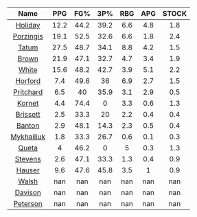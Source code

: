 |                                     Name                                     |  PPG  |  FG%  |  3P%  |  RBG  |  APG  |  STOCK  |
|:----------------------------------------------------------------------------:|:-----:|:-----:|:-----:|:-----:|:-----:|:-------:|
|      [Holiday](https://www.espn.com/nba/player/_/id/3995/jrue-holiday)       | 12.2  | 44.2  | 39.2  |  6.6  |  4.8  |   1.8   |
| [Porzingis](https://www.espn.com/nba/player/_/id/3102531/kristaps-porzingis) | 19.1  | 52.5  | 32.6  |  6.6  |  1.8  |   2.4   |
|      [Tatum](https://www.espn.com/nba/player/_/id/4065648/jayson-tatum)      | 27.5  | 48.7  | 34.1  |  8.8  |  4.2  |   1.5   |
|      [Brown](https://www.espn.com/nba/player/_/id/3917376/jaylen-brown)      | 21.9  | 47.1  | 32.7  |  4.7  |  3.4  |   1.9   |
|     [White](https://www.espn.com/nba/player/_/id/3078576/derrick-white)      | 15.6  | 48.2  | 42.7  |  3.9  |  5.1  |   2.2   |
|       [Horford](https://www.espn.com/nba/player/_/id/3213/al-horford)        |  7.4  | 49.6  |  36   |  6.9  |  2.7  |   1.5   |
|  [Pritchard](https://www.espn.com/nba/player/_/id/4066354/payton-pritchard)  |  6.5  |  40   | 35.9  |  3.1  |  2.9  |   0.5   |
|      [Kornet](https://www.espn.com/nba/player/_/id/3064560/luke-kornet)      |  4.4  | 74.4  |   0   |  3.3  |  0.6  |   1.3   |
|   [Brissett](https://www.espn.com/nba/player/_/id/4278031/oshae-brissett)    |  2.5  | 33.3  |  20   |  2.2  |  0.4  |   0.4   |
|     [Banton](https://www.espn.com/nba/player/_/id/4397885/dalano-banton)     |  2.9  | 48.1  | 14.3  |  2.3  |  0.5  |   0.4   |
|  [Mykhailiuk](https://www.espn.com/nba/player/_/id/3133602/svi-mykhailiuk)   |  1.8  | 33.3  | 26.7  |  0.6  |  0.1  |   0.3   |
|     [Queta](https://www.espn.com/nba/player/_/id/4397424/neemias-queta)      |   4   | 46.2  |   0   |   5   |  0.3  |   1.3   |
|    [Stevens](https://www.espn.com/nba/player/_/id/4066405/lamar-stevens)     |  2.6  | 47.1  | 33.3  |  1.3  |  0.4  |   0.9   |
|      [Hauser](https://www.espn.com/nba/player/_/id/4065804/sam-hauser)       |  9.6  | 47.6  | 45.8  |  3.5  |   1   |   0.9   |
|      [Walsh](https://www.espn.com/nba/player/_/id/4683689/jordan-walsh)      |  nan  |  nan  |  nan  |  nan  |  nan  |   nan   |
|      [Davison](https://www.espn.com/nba/player/_/id/4576085/jd-davison)      |  nan  |  nan  |  nan  |  nan  |  nan  |   nan   |
|    [Peterson](https://www.espn.com/nba/player/_/id/4397689/drew-peterson)    |  nan  |  nan  |  nan  |  nan  |  nan  |   nan   |